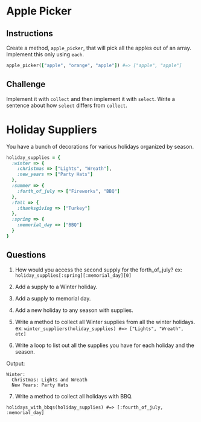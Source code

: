 # Apple Picker

## Instructions

Create a method, `apple_picker`, that will pick all the apples out of an array. Implement this only using `each`.

```ruby
apple_picker(["apple", "orange", "apple"]) #=> ["apple", "apple"]
```

## Challenge
Implement it with `collect` and then implement it with `select`. Write a sentence about how `select` differs from `collect`.



# Holiday Suppliers

You have a bunch of decorations for various holidays organized by season.

```ruby
holiday_supplies = {
  :winter => {
    :christmas => ["Lights", "Wreath"],
    :new_years => ["Party Hats"]
  },
  :summer => {
    :forth_of_july => ["Fireworks", "BBQ"]
  },
  :fall => {
    :thanksgiving => ["Turkey"]
  },
  :spring => {
    :memorial_day => ["BBQ"]
  }
}
```
## Questions

1. How would you access the second supply for the forth_of_july?
ex: `holiday_supplies[:spring][:memorial_day][0]`



2. Add a supply to a Winter holiday.

3. Add a supply to memorial day.

4. Add a new holiday to any season with supplies.

5. Write a method to collect all Winter supplies from all the winter holidays.
ex: `winter_suppliers(holiday_supplies) #=> ["Lights", "Wreath", etc]`

6. Write a loop to list out all the supplies you have for each holiday and the season.

Output:
```
Winter:
  Christmas: Lights and Wreath
  New Years: Party Hats
```

7. Write a method to collect all holidays with BBQ.

`holidays_with_bbqs(holiday_supplies) #=> [:fourth_of_july, :memorial_day]`
